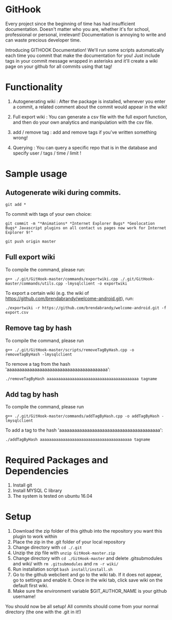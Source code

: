 # GitHook

Every project since the beginning of time has had insufficient documentation. Doesn't matter who you are, whether it's for school, professional or personal, irrelevant!  Documentation is annoying to write and can waste precious developer time. 

Introducing GITHOOK Documentation!  We'll run some scripts automatically each time you commit that make the documentation for you!  Just include tags in your commit message wrapped in asterisks and it'll create a wiki page on your github for all commits using that tag!

# Functionality
1. Autogenerating wiki : After the package is installed, whenever you enter a commit, a related comment about the commit would appear in the wiki!

3. Full export wiki : You can generate a csv file with the full export function, and then do your own analytics and manipulation with the csv file.

4. add / remove tag : add and remove tags if you've written something wrong!

5. Querying : You can query a specific repo that is in the database and specify user / tags / time / limit !

# Sample usage

## Autogenerate wiki during commits. 

`git add *` 

To commit with tags of your own choice:

`git commit -m "*Animations* *Internet Explorer Bugs* *Geolocation Bugs* Javascript plugins on all contact us pages now work for Internet Explorer 9!"`

`git push origin master`

## Full export wiki

To compile the command, please run:

`g++ ./.git/GitHook-master/commands/exportwiki.cpp ./.git/GitHook-master/commands/utils.cpp -lmysqlclient -o exportwiki`

To export a certain wiki (e.g. the wiki of https://github.com/brendabrandy/welcome-android.git), run:

`./exportwiki -r https://github.com/brendabrandy/welcome-android.git -f export.csv`

## Remove tag by hash

To compile the command, please run

`g++ ./.git/GitHook-master/scripts/removeTagByHash.cpp -o removeTagByHash -lmysqlclient`

To remove a tag from the hash 'aaaaaaaaaaaaaaaaaaaaaaaaaaaaaaaaaaaaaaaa':

`./removeTagByHash aaaaaaaaaaaaaaaaaaaaaaaaaaaaaaaaaaaaaaaa tagname`

## Add tag by hash

To compile the command, please run

`g++ ./.git/GitHook-master/commands/addTagByHash.cpp -o addTagByHash -lmysqlclient`

To add a tag to the hash 'aaaaaaaaaaaaaaaaaaaaaaaaaaaaaaaaaaaaaaaa':

`./addTagByHash aaaaaaaaaaaaaaaaaaaaaaaaaaaaaaaaaaaaaaaa tagname`

# Required Packages and Dependencies

1. Install git
2. Install MYSQL C library
3. The system is tested on ubuntu 16.04

# Setup

1. Download the zip folder of this github into the repository you want this plugin to work within
2. Place the zip in the .git folder of your local repository
3. Change directory with `cd ./.git`
4. Unzip the zip file with `unzip GitHook-master.zip`
5. Change directory with `cd ./GitHook-master` and delete .gitsubmodules and wiki/ with `rm .gitsubmodules` and `rm -r wiki/`
6. Run installation script `bash install/install.sh`
7. Go to the github webclient and go to the wiki tab. If it does not appear, go to settings and enable it.  Once in the wiki tab, click save wiki on the default first wiki.
8. Make sure the environment variable $GIT_AUTHOR_NAME is your github username!


You should now be all setup!  All commits should come from your normal directory (the one with the .git in it!)
